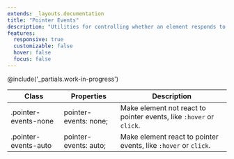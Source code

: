 ```yaml
---
extends: _layouts.documentation
title: "Pointer Events"
description: "Utilities for controlling whether an element responds to pointer events."
features:
  responsive: true
  customizable: false
  hover: false
  focus: false
---
```


@include('_partials.work-in-progress')

<div class="border-t border-grey-lighter">
  <table class="w-full text-left" style="border-collapse: collapse;">
    <colgroup>
      <col class="w-1/4">
      <col class="w-1/4">
      <col>
    </colgroup>
    <thead>
      <tr>
        <th class="text-sm font-semibold text-grey-darker p-2 bg-grey-lightest">Class</th>
        <th class="text-sm font-semibold text-grey-darker p-2 bg-grey-lightest">Properties</th>
        <th class="text-sm font-semibold text-grey-darker p-2 bg-grey-lightest">Description</th>
      </tr>
    </thead>
    <tbody class="align-baseline">
      <tr>
        <td class="p-2 border-t border-smoke font-mono text-xs text-purple-dark">.pointer-events-none</td>
        <td class="p-2 border-t border-smoke font-mono text-xs text-blue-dark">pointer-events: none;</td>
        <td class="p-2 border-t border-smoke text-sm text-grey-darker">Make element not react to pointer events, like <code>:hover</code> or <code>click</code>.</td>
      </tr>
      <tr>
        <td class="p-2 border-t border-smoke font-mono text-xs text-purple-dark">.pointer-events-auto</td>
        <td class="p-2 border-t border-smoke font-mono text-xs text-blue-dark">pointer-events: auto;</td>
        <td class="p-2 border-t border-smoke text-sm text-grey-darker">Make element react to pointer events, like <code>:hover</code> or <code>click</code>.</td>
      </tr>
    </tbody>
  </table>
</div>
